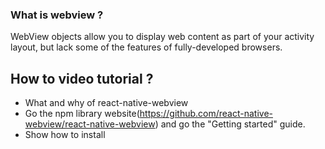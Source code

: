### What is webview ?
WebView objects allow you to display web content as part of your activity layout, but lack some of the features of fully-developed browsers. 

## How to video tutorial ?
- What and why of react-native-webview
- Go the npm library website(https://github.com/react-native-webview/react-native-webview) and go the "Getting started" guide.
- Show how to install